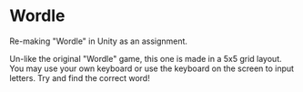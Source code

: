# Wordle
Re-making "Wordle" in Unity as an assignment.

Un-like the original "Wordle" game, this one is made in a 5x5 grid layout.
You may use your own keyboard or use the keyboard on the screen to input letters.
Try and find the correct word!
